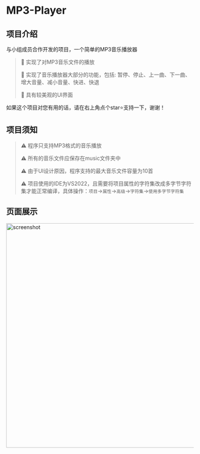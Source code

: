 # MP3-Player
## 项目介绍
与小组成员合作开发的项目，一个简单的MP3音乐播放器
>  :rocket: 实现了对MP3音乐文件的播放 
>
> :rocket: 实现了音乐播放器大部分的功能，包括: 暂停、停止、上一曲、下一曲、增大音量、减小音量、快进、快退
>
> :rocket: 具有较美观的UI界面

如果这个项目对您有用的话，请在右上角点个star⭐支持一下，谢谢！

## 项目须知
> :warning: 程序只支持MP3格式的音乐播放
>
> :warning: 所有的音乐文件应保存在music文件夹中
>
> :warning: 由于UI设计原因，程序支持的最大音乐文件容量为10首
>
> :warning: 项目使用的IDE为VS2022，且需要将项目属性的字符集改成多字节字符集才能正常编译，具体操作：`项目`->`属性`->`高级`->`字符集`->`使用多字节字符集`

## 页面展示
<img width="602" alt="screenshot" src="https://github.com/electronic-pig/MP3-player/assets/103497254/661eb6a6-b3d2-43fe-a039-56e00251b629">
